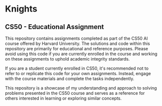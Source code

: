 # Knights

## CS50 - Educational Assignment
This repository contains assignments completed as part of the CS50 AI course offered by Harvard University. The solutions and code within this repository are primarily for educational and reference purposes. Please avoid using this code if you are currently enrolled in the course and working on these assignments to uphold academic integrity standards.

If you are a student currently enrolled in CS50, it's recommended not to refer to or replicate this code for your own assignments. Instead, engage with the course materials and complete the tasks independently.

This repository is a showcase of my understanding and approach to solving problems presented in the CS50 course and serves as a reference for others interested in learning or exploring similar concepts.
